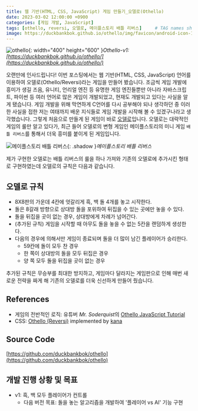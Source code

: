 ```yaml
---
title: 웹 기반(HTML, CSS, JavaScript) 게임 만들기_오델로(Othello)
date: 2023-03-02 12:00:00 +0900
categories: [게임 개발, JavaScript]
tags: [othello, reversi, 오델로, 메이플스토리 배틀 리버스]     # TAG names should always be lowercase
image: https://duckbankbok.github.io/othello/img/favicon/android-icon-192x192.png
---
```


![othello](https://user-images.githubusercontent.com/64826387/222368967-f96a4074-502b-454c-b593-cfb252b2d300.gif){: width="400" height="600" }_Othello-v1: [https://duckbankbok.github.io/othello/](https://duckbankbok.github.io/othello/)_

오랜만에 인사드립니다!
이번 포스팅에서는 웹 기반(HTML, CSS, JavaScript) 언어를 이용하여 오델로(Othello/Reversi)라는 게임을 만들어 봤습니다.
조금씩 게임 개발에 흥미가 생길 즈음, 유니티, 언리얼 엔진 등 유명한 게임 엔진들뿐만 아니라 자바스크립트, 파이썬 등 여러 언어로 많은 게임이 개발되었고, 현재도 개발되고 있다는 사실을 알게 됐습니다.
게임 개발을 위해 막연하게 C언어를 다시 공부해야 되나 생각하던 중 이러한 사실을 접한 저는 여태까지 배운 지식들로 게임 개발을 시작해 볼 수 있겠구나라고 생각했습니다.
그렇게 처음으로 만들게 된 게임이 바로 [오델로](https://ko.wikipedia.org/wiki/%EC%98%A4%EB%8D%B8%EB%A1%9C)입니다.
오델로는 대략적인 게임의 룰만 알고 있다가, 최근 들어 오델로의 변형 게임인 메이플스토리의 미니 게임 `배틀 리버스`를 통해서 더욱 흥미를 붙이게 된 게임입니다.

![메이플스토리 배틀 리버스](https://user-images.githubusercontent.com/64826387/222426148-b30a3b1a-b0fb-4902-ba34-af97d8f5e709.png){: .shadow }_메이플스토리 배틀 리버스_

제가 구현한 오델로는 배틀 리버스의 룰을 하나 가져와 기존의 오델로에 추가시킨 형태로 구현하였는데 오델로의 규칙은 다음과 같습니다.

## 오델로 규칙

- 8X8판의 가운데 4칸에 엇갈리게 흑, 백 돌 4개를 놓고 시작한다.
- 돌은 8갈래 방향으로 상대방 돌을 포위하여 뒤집을 수 있는 곳에만 놓을 수 있다.
- 돌을 뒤집을 곳이 없는 경우, 상대방에게 차례가 넘어간다.
- (추가된 규칙) 게임을 시작할 때 아무도 돌을 놓을 수 없는 5칸을 랜덤하게 생성한다.
- 다음의 경우에 의해서만 게임이 종료되며 돌을 더 많이 남긴 플레이어가 승리한다.
    - 59칸에 돌이 모두 찬 경우
    - 한 쪽이 상대방의 돌을 모두 뒤집은 경우
    - 양 쪽 모두 돌을 뒤집을 곳이 없는 경우

추가된 규칙은 무승부를 최대한 방지하고, 게임마다 달라지는 게임판으로 인해 매번 새로운 전략을 짜게 해 기존의 오델로를 더욱 신선하게 만들어 줬습니다.

## References

- 게임의 전반적인 로직: 유튜버 *Mr. Soderquist*의 [Othello JavaScript Tutorial](https://www.youtube.com/watch?v=-ATbKu_0VVs&list=PLA7VQFdAJ2vfytZFoskFIBYLlNuCUGi0N)
- CSS: [Othello (Reversi)](https://kana.github.io/othello-js/) implemented by [kana](https://github.com/kana/othello-js)

## Source Code

[https://github.com/duckbankbok/othello](https://github.com/duckbankbok/othello)

## 개발 진행 상황 및 목표

- v1: 흑, 백 모두 플레이어가 컨트롤
    - 다음 버전 목표: 돌을 놓는 알고리즘을 개발하여 '플레이어 vs AI' 기능 구현